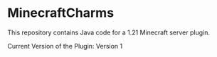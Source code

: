 # MinecraftCharms

This repository contains Java code for a 1.21 Minecraft server plugin.

Current Version of the Plugin: Version 1